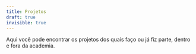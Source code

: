 ```yaml
---
title: Projetos
draft: true
invisible: true
---
```


Aqui você pode encontrar os projetos dos quais faço ou já fiz parte, dentro e fora da academia.